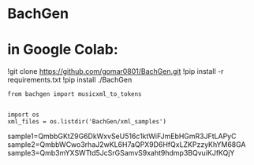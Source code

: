 # BachGen

# in Google Colab:
!git clone https://github.com/gomar0801/BachGen.git
!pip install -r requirements.txt
!pip install ./BachGen

```
from bachgen import musicxml_to_tokens


import os
xml_files = os.listdir('BachGen/xml_samples')
```

sample1=QmbbGKtZ9G6DkWxvSeU516c1ktWiFJmEbHGmR3JFtLAPyC
sample2=QmbbWCwo3rhaJ2wKL6H7aQPX9D6HfQxLZKPzzyKhYM68GA
sample3=Qmb3mYXSWTtd5JcSrGSamvS9xaht9hdmp3BQvuiKJfKQjY
